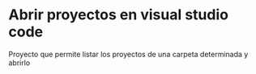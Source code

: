# Abrir proyectos en visual studio code

Proyecto que permite listar los proyectos de una carpeta determinada y abrirlo
